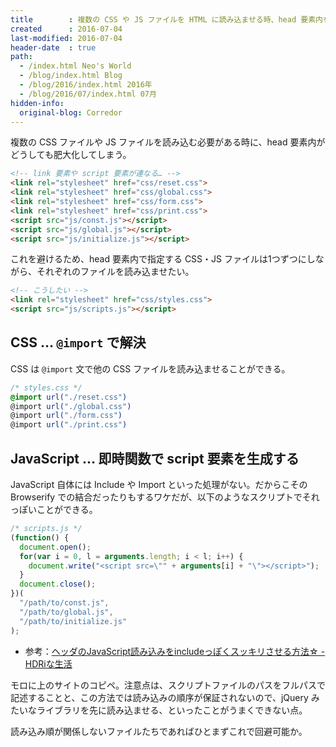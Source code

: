```yaml
---
title        : 複数の CSS や JS ファイルを HTML に読み込ませる時、head 要素内をスッキリさせる方法
created      : 2016-07-04
last-modified: 2016-07-04
header-date  : true
path:
  - /index.html Neo's World
  - /blog/index.html Blog
  - /blog/2016/index.html 2016年
  - /blog/2016/07/index.html 07月
hidden-info:
  original-blog: Corredor
---
```


複数の CSS ファイルや JS ファイルを読み込む必要がある時に、head 要素内がどうしても肥大化してしまう。

```html
<!-- link 要素や script 要素が連なる… -->
<link rel="stylesheet" href="css/reset.css">
<link rel="stylesheet" href="css/global.css">
<link rel="stylesheet" href="css/form.css">
<link rel="stylesheet" href="css/print.css">
<script src="js/const.js"></script>
<script src="js/global.js"></script>
<script src="js/initialize.js"></script>
```

これを避けるため、head 要素内で指定する CSS・JS ファイルは1つずつにしながら、それぞれのファイルを読み込ませたい。

```html
<!-- こうしたい -->
<link rel="stylesheet" href="css/styles.css">
<script src="js/scripts.js"></script>
```

## CSS … `@import` で解決

CSS は `@import` 文で他の CSS ファイルを読み込ませることができる。

```css
/* styles.css */
@import url("./reset.css")
@import url("./global.css")
@import url("./form.css")
@import url("./print.css")
```

## JavaScript … 即時関数で script 要素を生成する

JavaScript 自体には Include や Import といった処理がない。だからこその Browserify での結合だったりもするワケだが、以下のようなスクリプトでそれっぽいことができる。

```javascript
/* scripts.js */
(function() {
  document.open();
  for(var i = 0, l = arguments.length; i < l; i++) {
    document.write("<script src=\"" + arguments[i] + "\"></script>");
  }
  document.close();
})(
  "/path/to/const.js",
  "/path/to/global.js",
  "/path/to/initialize.js"
);
```

- 参考：[ヘッダのJavaScript読み込みをincludeっぽくスッキリさせる方法☆ - HDRiな生活](http://hdri.iwalk.jp/2010/07/object79.php)

モロに上のサイトのコピペ。注意点は、スクリプトファイルのパスをフルパスで記述することと、この方法では読み込みの順序が保証されないので、jQuery みたいなライブラリを先に読み込ませる、といったことがうまくできない点。

読み込み順が関係しないファイルたちであればひとまずこれで回避可能か。
